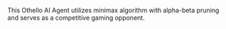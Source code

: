 This Othello AI Agent utilizes minimax algorithm with alpha-beta pruning and serves as a competitive gaming opponent.

